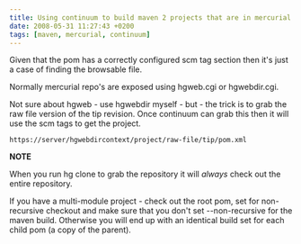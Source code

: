 ```yaml
---
title: Using continuum to build maven 2 projects that are in mercurial
date: 2008-05-31 11:27:43 +0200
tags: [maven, mercurial, continuum]
---
```


Given that the pom has a correctly configured scm tag section then it's just a case of finding the browsable file.

Normally mercurial repo's are exposed using hgweb.cgi or hgwebdir.cgi.

Not sure about hgweb - use hgwebdir myself - but - the trick is to grab the raw file version of the tip revision. Once continuum can grab this then it will use the scm tags to get the project.

    https://server/hgwebdircontext/project/raw-file/tip/pom.xml

**NOTE**

When you run hg clone to grab the repository it will *always* check out the entire repository.

If you have a multi-module project - check out the root pom, set for non-recursive checkout and make sure that you don't set --non-recursive for the maven build. Otherwise you will end up with an identical build set for each child pom (a copy of the parent).
